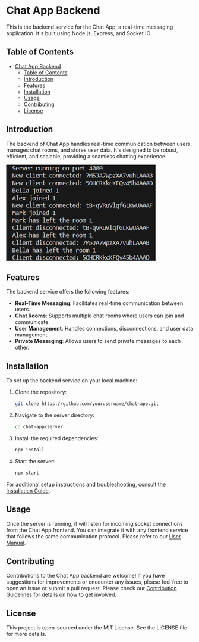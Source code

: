
# Chat App Backend

This is the backend service for the Chat App, a real-time messaging application. It's built using Node.js, Express, and Socket.IO.


## Table of Contents

- [Chat App Backend](#chat-app-backend)
  - [Table of Contents](#table-of-contents)
  - [Introduction](#introduction)
  - [Features](#features)
  - [Installation](#installation)
  - [Usage](#usage)
  - [Contributing](#contributing)
  - [License](#license)

## Introduction

The backend of Chat App handles real-time communication between users, manages chat rooms, and stores user data. It's designed to be robust, efficient, and scalable, providing a seamless chatting experience.


![Chat App Backend Image 1](screenshot.png)


## Features

The backend service offers the following features:

- **Real-Time Messaging**: Facilitates real-time communication between users.
- **Chat Rooms**: Supports multiple chat rooms where users can join and communicate.
- **User Management**: Handles connections, disconnections, and user data management.
- **Private Messaging**: Allows users to send private messages to each other.


## Installation

To set up the backend service on your local machine:

1. Clone the repository:

   ```bash
   git clone https://github.com/yourusername/chat-app.git
   ```

2. Navigate to the server directory:

   ```bash
   cd chat-app/server
   ```

3. Install the required dependencies:

   ```bash
   npm install
   ```

4. Start the server:

   ```bash
   npm start
   ```

For additional setup instructions and troubleshooting, consult the [Installation Guide](docs/installation-guide.md).

## Usage

Once the server is running, it will listen for incoming socket connections from the Chat App frontend. You can integrate it with any frontend service that follows the same communication protocol.  Please refer to our [User Manual](docs/user-manual.md). 

## Contributing

Contributions to the Chat App backend are welcome! If you have suggestions for improvements or encounter any issues, please feel free to open an issue or submit a pull request.  Please check our [Contribution Guidelines](CONTRIBUTING.md) for details on how to get involved.

## License

This project is open-sourced under the MIT License. See the LICENSE file for more details.

